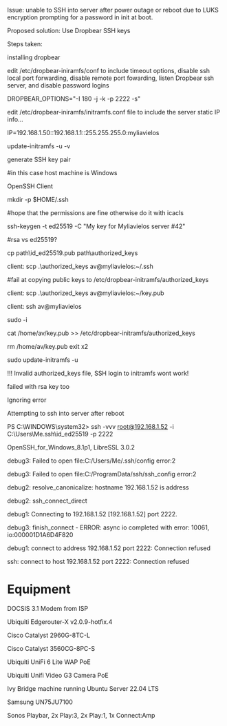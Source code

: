 Issue: unable to SSH into server after power outage or reboot due to LUKS encryption prompting for a password in init at boot. 

Proposed solution: Use Dropbear SSH keys 

Steps taken: 



installing dropbear

edit /etc/dropbear-iniramfs/conf to include timeout options, disable ssh local port forwarding, disable remote port fowarding, listen Dropbear ssh server, and disable password logins 

DROPBEAR_OPTIONS="-I 180 -j -k -p 2222 -s" 


edit /etc/dropbear-iniramfs/initramfs.conf file to include the server static IP info... 

IP=192.168.1.50::192.168.1.1::255.255.255.0:myliavielos

update-initramfs -u -v

generate SSH key pair

#in this case host machine is Windows

OpenSSH Client

mkdir -p $HOME/.ssh

#hope that the permissions are fine otherwise do it with icacls


ssh-keygen -t ed25519 -C "My key for Myliavielos server #42"

#rsa vs ed25519?

cp path\id_ed25519.pub path\authorized_keys


client: scp .\authorized_keys av@myliavielos:~/.ssh

#fail at copying public keys to /etc/dropbear-initramfs/authorized_keys

client: scp .\authorized_keys av@myliavielos:~/key.pub

client: ssh av@myliavielos

sudo -i

cat /home/av/key.pub >> /etc/dropbear-initramfs/authorized_keys

rm /home/av/key.pub
exit x2

sudo update-initramfs -u
 
!!! Invalid authorized_keys file, SSH login to initramfs wont work!

failed with rsa key too

 
 Ignoring error
 
 Attempting to ssh into server after reboot 
 
 PS C:\WINDOWS\system32> ssh -vvv root@192.168.1.52 -i C:\Users\Me\.ssh\id_ed25519 -p 2222
 
OpenSSH_for_Windows_8.1p1, LibreSSL 3.0.2

debug3: Failed to open file:C:/Users/Me/.ssh/config error:2

debug3: Failed to open file:C:/ProgramData/ssh/ssh_config error:2

debug2: resolve_canonicalize: hostname 192.168.1.52 is address

debug2: ssh_connect_direct

debug1: Connecting to 192.168.1.52 [192.168.1.52] port 2222.

debug3: finish_connect - ERROR: async io completed with error: 10061, io:000001D1A6D4F820

debug1: connect to address 192.168.1.52 port 2222: Connection refused

ssh: connect to host 192.168.1.52 port 2222: Connection refused


 
# Equipment

DOCSIS 3.1 Modem from ISP

Ubiquiti Edgerouter-X v2.0.9-hotfix.4

Cisco Catalyst 2960G-8TC-L

Cisco Catalyst 3560CG-8PC-S

Ubiquiti UniFi 6 Lite WAP PoE

Ubiquiti Unifi Video G3 Camera PoE

Ivy Bridge machine running Ubuntu Server 22.04 LTS

Samsung UN75JU7100

Sonos Playbar, 2x Play:3, 2x Play:1, 1x Connect:Amp
